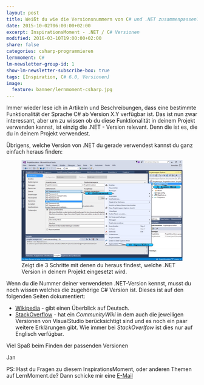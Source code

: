 ```yaml
---
layout: post
title: Weißt du wie die Versionsnummern von C# und .NET zusammenpassen?
date: 2015-10-02T06:00:00+02:00
excerpt: InspirationsMoment - .NET / C# Versionen
modified: 2016-03-10T19:00:00+02:00
share: false
categories: csharp-programmieren
lernmoment: C#
lm-newsletter-group-id: 1
show-lm-newsletter-subscribe-box: true
tags: [Inspiration, C# 6.0, Versionen]
image:
  feature: banner/lernmoment-csharp.jpg
---
```


Immer wieder lese ich in Artikeln und Beschreibungen, dass eine bestimmte Funktionalität der Sprache C# ab Version X.Y verfügbar ist. Das ist nun zwar interessant, aber um zu wissen ob du diese Funktionalität in deinem Projekt verwenden kannst, ist einzig die .NET - Version relevant. Denn die ist es, die du in deinem Projekt verwendest.

Übrigens, welche Version von .NET du gerade verwendest kannst du ganz einfach heraus finden:

<figure>
	<img src="/images/VS2015_ZielframeworkAendern.jpg" alt="image"></a> <figcaption>Zeigt die 3 Schritte mit denen du heraus findest, welche .NET Version in deinem Projekt eingesetzt wird.</figcaption>
</figure>

Wenn du die Nummer deiner verwendeten .NET-Version kennst, musst du noch wissen welches die zugehörige C# Version ist. Dieses ist auf den folgenden Seiten dokumentiert:

-	[Wikipedia](https://de.wikipedia.org/wiki/C-Sharp#C.23-Versionen) - gibt einen Überblick auf Deutsch.
-	[StackOverflow](http://stackoverflow.com/a/247623/5258906) - hat ein *CommunityWiki* in dem auch die jeweiligen Versionen von VisualStudio berücksichtigt sind und es noch ein paar weitere Erklärungen gibt. Wie immer bei *StackOverlfow* ist dies nur auf Englisch verfügbar.

Viel Spaß beim Finden der passenden Versionen

Jan


PS: Hast du Fragen zu diesem InspirationsMoment, oder anderen Themen auf LernMoment.de? Dann schicke mir eine [E-Mail](mailto:jan@lernmoment.de)
